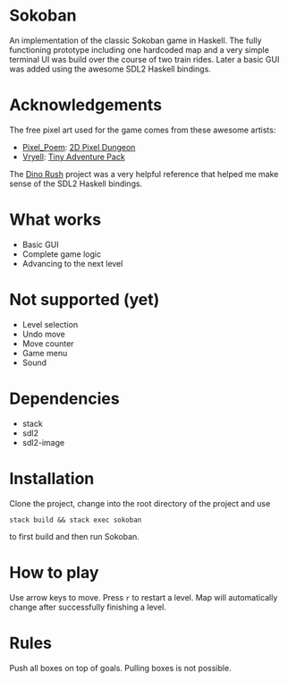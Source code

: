 # Sokoban

An implementation of the classic Sokoban game in Haskell. The fully functioning
prototype including one hardcoded map and a very simple terminal UI was build
over the course of two train rides. Later a basic GUI was added using the
awesome SDL2 Haskell bindings.

# Acknowledgements

The free pixel art used for the game comes from these awesome artists:
- [Pixel_Poem](https://twitter.com/pixel_poem):
  [2D Pixel Dungeon](https://pixel-poem.itch.io/dungeon-assetpuck)
- [Vryell](https://twitter.com/Vryell):
  [Tiny Adventure Pack](https://vryell.itch.io/tiny-adventure-pack)

The [Dino Rush](https://github.com/jxv/dino-rush) project was a very helpful
reference that helped me make sense of the SDL2 Haskell bindings.

# What works

- Basic GUI
- Complete game logic
- Advancing to the next level

# Not supported (yet)

- Level selection
- Undo move
- Move counter
- Game menu
- Sound

# Dependencies

- stack
- sdl2
- sdl2-image

# Installation

Clone the project, change into the root directory of the project and use

```
stack build && stack exec sokoban
```

to first build and then run Sokoban.

# How to play

Use arrow keys to move. Press `r` to restart a level. Map will automatically
change after successfully finishing a level.

# Rules

Push all boxes on top of goals. Pulling boxes is not possible.
